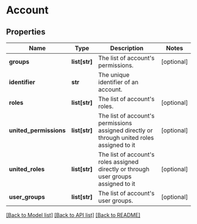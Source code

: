 # Account

## Properties
Name | Type | Description | Notes
------------ | ------------- | ------------- | -------------
**groups** | **list[str]** | The list of account&#39;s permissions. | [optional] 
**identifier** | **str** | The unique identifier of an account. | 
**roles** | **list[str]** | The list of account&#39;s roles. | [optional] 
**united_permissions** | **list[str]** | The list of account&#39;s permissions assigned directly or through united roles assigned to it | [optional] 
**united_roles** | **list[str]** | The list of account&#39;s roles assigned directly or through user groups assigned to it | [optional] 
**user_groups** | **list[str]** | The list of account&#39;s user groups. | [optional] 

[[Back to Model list]](../README.md#documentation-for-models) [[Back to API list]](../README.md#documentation-for-api-endpoints) [[Back to README]](../README.md)


